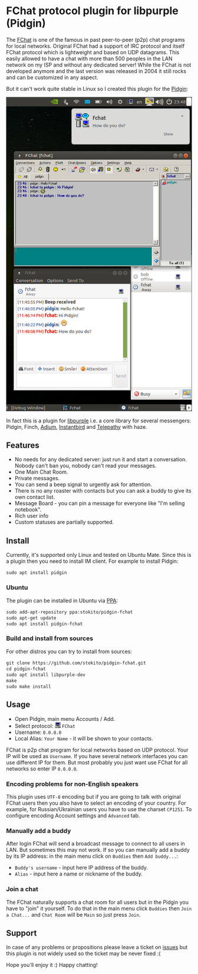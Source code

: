 # FChat protocol plugin for libpurple (Pidgin)

The [FChat](http://www.kilievich.com/fchat/) is one of the famous in past peer-to-peer (p2p) chat programs for local networks.
Original FChat had a support of IRC protocol and itself FChat protocol which is lightweight and based on UDP datagrams.
This easily allowed to have a chat with more than 500 peoples in the LAN network on my ISP and without any dedicated server! 
While the FChat is not developed anymore and the last version was released in 2004 it still rocks and can be customized in any aspect.

But it can't work quite stable in Linux so I created this plugin for the [Pidgin](https://pidgin.im/):

![](/screenshot.png)

In fact this is a plugin for [libpurple](https://developer.pidgin.im/wiki/WhatIsLibpurple) i.e. a core library for several messengers: Pidgin, Finch, [Adium](https://adium.im/), [Instantbird](http://www.instantbird.com/) and [Telepathy](https://telepathy.freedesktop.org/) with haze.


## Features
* No needs for any dedicated server: just run it and start a conversation. Nobody can't ban you, nobody can't read your messages.
* One Main Chat Room.
* Private messages.
* You can send a beep signal to urgently ask for attention.
* There is no any roaster with contacts but you can ask a buddy to give its own contact list.  
* Message Board - you can pin a message for everyone like "I'm selling notebook".
* Rich user info
* Custom statuses are partially supported.

## Install
Currently, it's supported only Linux and tested on Ubuntu Mate.
Since this is a plugin then you need to install IM client. For example to install Pidgin:

    sudo apt install pidgin

### Ubuntu
The plugin can be installed in Ubuntu via [PPA](https://code.launchpad.net/~stokito/+archive/ubuntu/pidgin-fchat):

    sudo add-apt-repository ppa:stokito/pidgin-fchat
    sudo apt-get update
    sudo apt install pidgin-fchat

### Build and install from sources
For other distros you can try to install from sources:

    git clone https://github.com/stokito/pidgin-fchat.git
    cd pidgin-fchat
    sudo apt install libpurple-dev
    make
    sudo make install

## Usage

* Open Pidgin, main menu Accounts / Add.
* Select protocol: ![](/share/pixmaps/pidgin/protocols/16/fchat.png) `FChat`
* Username: `0.0.0.0`
* Local Alias: `Your Name` - it will be shown to your contacts.

FChat is p2p chat program for local networks based on UDP protocol.
Your IP will be used as `Username`. If you have several network interfaces you can use different IP for them.
But most probably you just want use FChat for all networks so enter IP `0.0.0.0`.

### Encoding problems for non-English speakers
This plugin uses `UTF-8` encoding but if you are going to talk with original FChat users then you also have to select an encoding of your country.
For example, for Russian/Ukrainian users you have to use the charset `CP1251`.
To configure encoding Account settings and `Advanced` tab.

### Manually add a buddy 
After login FChat will send a broadcast message to connect to all users in LAN. But sometimes this may not work.
If so you can manually add a buddy by its IP address: in the main menu click on `Buddies` then `Add buddy...`:
* `Buddy's username` - input here IP address of the buddy.
* `Alias` - input here a name or nickname of the buddy.

### Join a chat
The FChat naturally supports a chat room for all users but in the Pidgin you have to "join" it yourself.
To do that in the main menu click `Buddies` then `Join a Chat...` and `Chat Room` will be `Main` so just press `Join`. 

## Support
In case of any problems or propositions please leave a ticket on [issues](https://github.com/stokito/pidgin-fchat/issues) but this plugin is not widely used so the ticket may be never fixed :(

Hope you'll enjoy it :) Happy chatting!
